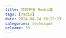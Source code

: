 ```yaml
---
title: 项目开发 Redis篇
tags: [redis]
date: 2024-04-24 10:22:23
categories: technique
urlname: 33
---
```



